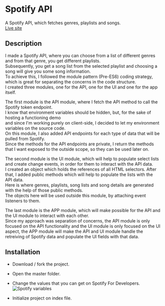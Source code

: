 # Spotify API

A Spotify API, which fetches genres, playlists and songs.\
[Live site](spotify-api-js.netlify.app)

## Description

I made a Spotify API, where you can choose from a list of different genres and from that genre, you get different playlists.\
Subsequently, you get a song list from the selected playlist and choosing a song will give you some song information.\
To achieve this, I followed the module pattern (Pre-ES6) coding strategy, which is great for separating the concerns in the code structure.\
I created three modules, one for the API, one for the UI and one for the app itself.

The first module is the API module, where I fetch the API method to call the Spotify token endpoint.\
I know that environment variables should be hidden, but, for the sake of hosting a functioning demo\
and since I'm working purely on client-side, I decided to let my environment variables on the source code.\
On this module, I also added API endpoints for each type of data that will be pulled from Spotify.\
Since the methods for the API endpoints are private, I return the methods that I want exposed to the outside scope, so they can be used later on.

The second module is the UI module, which will help to populate select lists and create change events, in order for them to interact with the API data.\
I created an object which holds the references of all HTML selectors. After that, I added public methods which will help to populate the lists with the API data.\
Here is where genres, playlists, song lists and song details are generated with the help of those public methods.\
The objects here will be used outside this module, by attaching event listeners to them.

The last module is the APP module, which will make possible for the API and the UI module to interact with each other.\
Since my approach was separation of concerns, the API module is only focused on the API functionality and the UI module is only focused on the UI aspect, the APP module will make the API and UI module handle the retreiving of Spotify data and populate the UI fields with that data.

## Installation

- Download / fork the project.

- Open the master folder.

- Change the values that you can get on Spotify For Developers.\
  ![Spotify variables](https://i.ibb.co/Bng57H3/spotify-variables.png)

- Initialize project on index file.
